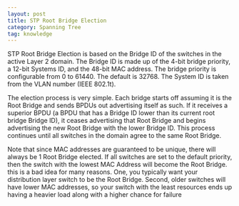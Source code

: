 ```yaml
---
layout: post
title: STP Root Bridge Election
category: Spanning Tree
tag: knowledge
---
```

STP Root Bridge Election is based on the Bridge ID of the switches in the active Layer 2 domain. The Bridge ID is made up of the 4-bit bridge priority, a 12-bit Systems ID, and the 48-bit MAC address. The bridge priority is configurable from 0 to 61440. The default is 32768. The System ID is taken from the VLAN number (IEEE 802.1t).

The election process is very simple. Each bridge starts off assuming it is the Root Bridge and sends BPDUs out advertising itself as such. If it receives a superior BPDU (a BPDU that has a Bridge ID lower than its current root bridge Bridge ID), it ceases advertising that Root Bridge and begins advertising the new Root Bridge with the lower Bridge ID. This process continues until all switches in the domain agree to the same Root Bridge.

Note that since MAC addresses are guaranteed to be unique, there will always be 1 Root Bridge elected. If all switches are set to the default priority, then the switch with the lowest MAC Address will become the Root Bridge. this is a bad idea for many reasons. One, you typically want your distribution layer switch to be the Root Bridge. Second, older switches will have lower MAC addresses, so your switch with the least resources ends up having a heavier load along with a higher chance for failure 